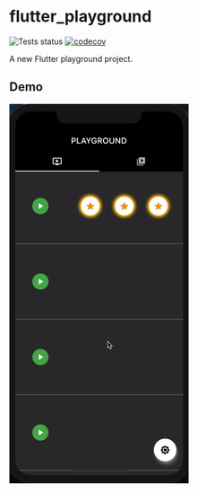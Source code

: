 # flutter_playground

![Tests status](https://github.com/Dsazz/flutter_playground/workflows/tests/badge.svg) [![codecov](https://codecov.io/gh/Dsazz/flutter_playground/branch/master/graph/badge.svg)](https://codecov.io/gh/Dsazz/flutter_playground)

A new Flutter playground project.

## Demo

![alt text](https://github.com/Dsazz/flutter_playground/blob/master/demo.gif)

